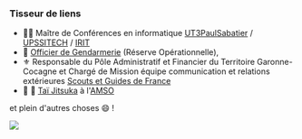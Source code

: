 ### Tisseur de liens
- :man_teacher: Maître de Conférences en informatique [UT3PaulSabatier](https://www.univ-tlse3.fr) / [UPSSITECH](https://www.upssitech.eu) / [IRIT](https://www.irit.fr)
- :cop: [Officier de Gendarmerie](https://www.gendarmerie.interieur.gouv.fr) (Réserve Opérationnelle), 
- ⚜ Responsable du Pôle Administratif et Financier du Territoire Garonne-Cocagne  et Chargé de Mission équipe communication et relations extérieures [Scouts et Guides de France](https://www.sgdf.fr)
- :martial_arts_uniform: :cherry_blossom: [Taï Jitsuka](https://www.nihon-tai-jitsu.fr) à l'[AMSO](https://www.am-so.fr)

et plein d'autres choses :smile: !

<!--
https://github.com/ikatyang/emoji-cheat-sheet/blob/master/README.md
-->

<img src="https://github-readme-stats.vercel.app/api?username=truillet"/>
